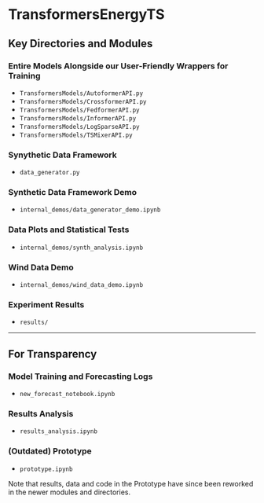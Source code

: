 # TransformersEnergyTS

## Key Directories and Modules

### Entire Models Alongside our User-Friendly Wrappers for Training

- `TransformersModels/AutoformerAPI.py`
- `TransformersModels/CrossformerAPI.py`
- `TransformersModels/FedformerAPI.py`
- `TransformersModels/InformerAPI.py`
- `TransformersModels/LogSparseAPI.py`
- `TransformersModels/TSMixerAPI.py`

### Synythetic Data Framework

- `data_generator.py`

### Synthetic Data Framework Demo

- `internal_demos/data_generator_demo.ipynb`

### Data Plots and Statistical Tests

- `internal_demos/synth_analysis.ipynb`

### Wind Data Demo

- `internal_demos/wind_data_demo.ipynb`

### Experiment Results

- `results/`

- - -

## For Transparency

### Model Training and Forecasting Logs

- `new_forecast_notebook.ipynb`

### Results Analysis

- `results_analysis.ipynb`

### (Outdated) Prototype

- `prototype.ipynb`

Note that results, data and code in the Prototype have since been reworked in the newer modules and directories.
